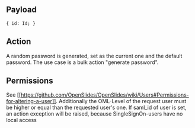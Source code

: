 ## Payload
```
{ id: Id; }
```

## Action
A random password is generated, set as the current one and the default password. The use case is a bulk action "generate password".

## Permissions
See [[https://github.com/OpenSlides/OpenSlides/wiki/Users#Permissions-for-altering-a-user]]. Additionally the OML-Level of the request user must be higher or equal than the requested user's one.
If saml_id of user is set, an action exception will be raised, because SingleSignOn-users have no local access 
